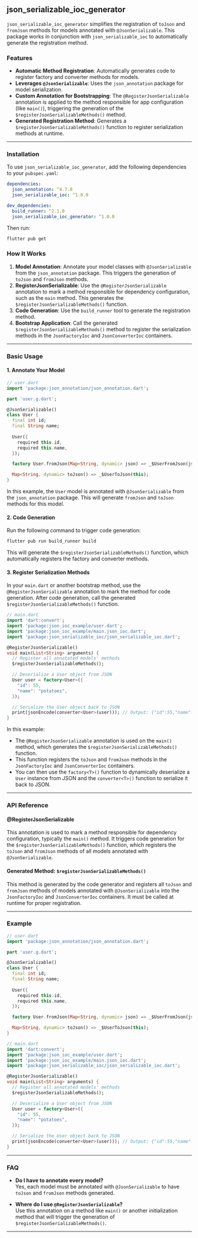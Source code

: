 ## json_serializable_ioc_generator

`json_serializable_ioc_generator` simplifies the registration of `toJson` and `fromJson` methods for models annotated with `@JsonSerializable`. This package works in conjunction with `json_serializable_ioc` to automatically generate the registration method.

### Features
- **Automatic Method Registration**: Automatically generates code to register factory and converter methods for models.
- **Leverages `@JsonSerializable`**: Uses the `json_annotation` package for model serialization.
- **Custom Annotation for Bootstrapping**: The `@RegisterJsonSerializable` annotation is applied to the method responsible for app configuration (like `main()`), triggering the generation of the `$registerJsonSerializableMethods()` method.
- **Generated Registration Method**: Generates a `$registerJsonSerializableMethods()` function to register serialization methods at runtime.

---

### Installation

To use `json_serializable_ioc_generator`, add the following dependencies to your `pubspec.yaml`:

```yaml
dependencies:
  json_annotation: ^4.7.0
  json_serializable_ioc: ^1.0.0

dev_dependencies:
  build_runner: ^2.1.0
  json_serializable_ioc_generator: ^1.0.0
```

Then run:

```bash
flutter pub get
```

### How It Works

1. **Model Annotation**: Annotate your model classes with `@JsonSerializable` from the `json_annotation` package. This triggers the generation of `toJson` and `fromJson` methods.
2. **RegisterJsonSerializable**: Use the `@RegisterJsonSerializable` annotation to mark a method responsible for dependency configuration, such as the `main` method. This generates the `$registerJsonSerializableMethods()` function.
3. **Code Generation**: Use the `build_runner` tool to generate the registration method.
4. **Bootstrap Application**: Call the generated `$registerJsonSerializableMethods()` method to register the serialization methods in the `JsonFactoryIoc` and `JsonConverterIoc` containers.

---

### Basic Usage

#### 1. Annotate Your Model

```dart
// user.dart
import 'package:json_annotation/json_annotation.dart';

part 'user.g.dart';

@JsonSerializable()
class User {
  final int id;
  final String name;
  
  User({
    required this.id,
    required this.name,
  });

  factory User.fromJson(Map<String, dynamic> json) => _$UserFromJson(json);

  Map<String, dynamic> toJson() => _$UserToJson(this);
}
```

In this example, the `User` model is annotated with `@JsonSerializable` from the `json_annotation` package. This will generate `fromJson` and `toJson` methods for this model.

#### 2. Code Generation

Run the following command to trigger code generation:

```bash
flutter pub run build_runner build
```

This will generate the `$registerJsonSerializableMethods()` function, which automatically registers the factory and converter methods.

#### 3. Register Serialization Methods

In your `main.dart` or another bootstrap method, use the `@RegisterJsonSerializable` annotation to mark the method for code generation. After code generation, call the generated `$registerJsonSerializableMethods()` function.

```dart
// main.dart
import 'dart:convert';
import 'package:json_ioc_example/user.dart';
import 'package:json_ioc_example/main.json_ioc.dart';
import 'package:json_serializable_ioc/json_serializable_ioc.dart';

@RegisterJsonSerializable()
void main(List<String> arguments) {
  // Register all annotated models' methods
  $registerJsonSerializableMethods();

  // Deserialize a User object from JSON
  User user = factory<User>({
    "id": 55,
    "name": "potatoes",
  });

  // Serialize the User object back to JSON
  print(jsonEncode(converter<User>(user))); // Output: {"id":55,"name":"potatoes"}
}
```

In this example:
- The `@RegisterJsonSerializable` annotation is used on the `main()` method, which generates the `$registerJsonSerializableMethods()` function.
- This function registers the `toJson` and `fromJson` methods in the `JsonFactoryIoc` and `JsonConverterIoc` containers.
- You can then use the `factory<T>()` function to dynamically deserialize a `User` instance from JSON and the `converter<T>()` function to serialize it back to JSON.

---

### API Reference

#### @RegisterJsonSerializable

This annotation is used to mark a method responsible for dependency configuration, typically the `main()` method. It triggers code generation for the `$registerJsonSerializableMethods()` function, which registers the `toJson` and `fromJson` methods of all models annotated with `@JsonSerializable`.

#### Generated Method: `$registerJsonSerializableMethods()`

This method is generated by the code generator and registers all `toJson` and `fromJson` methods of models annotated with `@JsonSerializable` into the `JsonFactoryIoc` and `JsonConverterIoc` containers. It must be called at runtime for proper registration.

---

### Example

```dart
// user.dart
import 'package:json_annotation/json_annotation.dart';

part 'user.g.dart';

@JsonSerializable()
class User {
  final int id;
  final String name;
  
  User({
    required this.id,
    required this.name,
  });

  factory User.fromJson(Map<String, dynamic> json) => _$UserFromJson(json);

  Map<String, dynamic> toJson() => _$UserToJson(this);
}

// main.dart
import 'dart:convert';
import 'package:json_ioc_example/user.dart';
import 'package:json_ioc_example/main.json_ioc.dart';
import 'package:json_serializable_ioc/json_serializable_ioc.dart';

@RegisterJsonSerializable()
void main(List<String> arguments) {
  // Register all annotated models' methods
  $registerJsonSerializableMethods();

  // Deserialize a User object from JSON
  User user = factory<User>({
    "id": 55,
    "name": "potatoes",
  });

  // Serialize the User object back to JSON
  print(jsonEncode(converter<User>(user))); // Output: {"id":55,"name":"potatoes"}
}
```

---

### FAQ

- **Do I have to annotate every model?**  
  Yes, each model must be annotated with `@JsonSerializable` to have `toJson` and `fromJson` methods generated.

- **Where do I use `@RegisterJsonSerializable`?**  
  Use this annotation on a method like `main()` or another initialization method that will trigger the generation of `$registerJsonSerializableMethods()`.

---